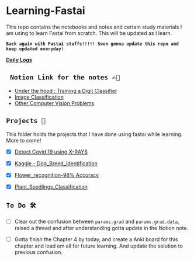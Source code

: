 # Learning-Fastai
This repo contains the notebooks and notes and certain study materials I am using to learn Fastai from scratch. This will be updated as I learn.

**`Back again with Fastai stuffs!!!!! Soon gonna update this repo and keep updated everyday!`**

[**Daily Logs**](https://github.com/ashikshafi08/Learning-Fastai/blob/main/Log.md)

##  ``` Notion Link for the notes ✍🏻```
-  [Under the hood : Training a Digit Classifier](https://www.notion.so/Under-the-hood-Training-a-Digit-Classifier-8c84c3c8b556411b9381b7c1a7cd8d3e)
- [Image Classification](https://www.notion.so/Image-Classification-eb15b9efd0ec4226941b09ba002335a9)
- [Other Computer Vision Problems](https://www.notion.so/Other-Computer-Vision-Problems-aeb46003f86a4376bd50e3ed192f644d)



## ``` Projects 🤖 ``` 
This folder holds the projects that I have done using fastai while learning. More to come! 

 - [x] [Detect Covid 19 using X-RAYS](https://github.com/ashikshafi08/Learning-Fastai/blob/main/Projects/Detect_Covid19.ipynb) 
 - [x] [Kaggle - Dog_Breed_Identification](https://colab.research.google.com/drive/1pOSF0Kdu-Sy84iJVlNoX5Q6V5gh8-lwr)
 - [x] [Flower_recognition-98% Accuracy](https://github.com/ashikshafi08/Learning-Fastai/blob/main/Projects/Flower_recognition-98%25%20Accuracy.ipynb)
 - [x] [Plant_Seedlings_Classification](https://github.com/ashikshafi08/Learning-Fastai/blob/main/Projects/Plant_Seedlings_Classification-(97%20Score).ipynb)
 
 


## ``` To Do 🛠 ``` 

- [ ] Clear out the confusion between `params.grad` and `params.grad.data`, raised a thread and after understanding gotta update in the Notion note. 
- [ ] Gotta finish the Chapter 4 by today, and create a Anki board for this chapter and load em all for future learning. And update the solution to previous confusion.

